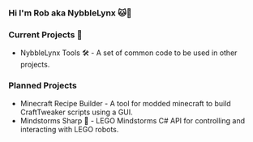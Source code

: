 ### Hi I'm Rob aka NybbleLynx 🐱👋

### Current Projects 📓
* NybbleLynx Tools 🛠 - A set of common code to be used in other projects.

### Planned Projects
* Minecraft Recipe Builder - A tool for modded minecraft to build CraftTweaker scripts using a GUI.
* Mindstorms Sharp 🤖 - LEGO Mindstorms C# API for controlling and interacting with LEGO robots.

<!--
**NybbleLynx/NybbleLynx** is a ✨ _special_ ✨ repository because its `README.md` (this file) appears on your GitHub profile.

Here are some ideas to get you started:

- 🔭 I’m currently working on ...
- 🌱 I’m currently learning ...
- 👯 I’m looking to collaborate on ...
- 🤔 I’m looking for help with ...
- 💬 Ask me about ...
- 📫 How to reach me: ...
- 😄 Pronouns: ...
- ⚡ Fun fact: ...
-->
